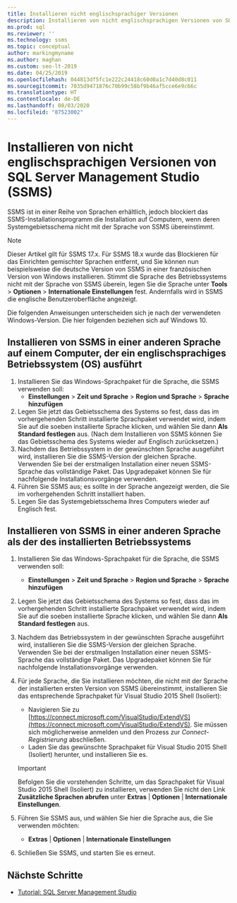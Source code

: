 ```yaml
---
title: Installieren nicht englischsprachiger Versionen
description: Installieren von nicht englischsprachigen Versionen von SQL Server Management Studio (SSMS). Dieser Artikel gilt für SSMS 17.x.
ms.prod: sql
ms.reviewer: ''
ms.technology: ssms
ms.topic: conceptual
author: markingmyname
ms.author: maghan
ms.custom: seo-lt-2019
ms.date: 04/25/2019
ms.openlocfilehash: 044813df5fc1e222c24418c60d0a1c7d40d8c011
ms.sourcegitcommit: 7035d9471876c70b99c58bf9b46af5cce6e9c66c
ms.translationtype: HT
ms.contentlocale: de-DE
ms.lasthandoff: 08/03/2020
ms.locfileid: "87523002"
---
```

# <a name="install-non-english-language-versions-of-sql-server-management-studio-ssms"></a>Installieren von nicht englischsprachigen Versionen von SQL Server Management Studio (SSMS)

SSMS ist in einer Reihe von Sprachen erhältlich, jedoch blockiert das SSMS-Installationsprogramm die Installation auf Computern, wenn deren Systemgebietsschema nicht mit der Sprache von SSMS übereinstimmt.

> [!NOTE]
> Dieser Artikel gilt für SSMS 17.x. Für SSMS 18.x wurde das Blockieren für das Einrichten gemischter Sprachen entfernt, und Sie können nun beispielsweise die deutsche Version von SSMS in einer französischen Version von Windows installieren. Stimmt die Sprache des Betriebssystems nicht mit der Sprache von SSMS überein, legen Sie die Sprache unter **Tools** > **Optionen** > **Internationale Einstellungen** fest. Andernfalls wird in SSMS die englische Benutzeroberfläche angezeigt.

Die folgenden Anweisungen unterscheiden sich je nach der verwendeten Windows-Version. Die hier folgenden beziehen sich auf Windows 10.

## <a name="install-non-english-ssms-on-a-computer-running-an-english-operating-system-os"></a>Installieren von SSMS in einer anderen Sprache auf einem Computer, der ein englischsprachiges Betriebssystem (OS) ausführt

1. Installieren Sie das Windows-Sprachpaket für die Sprache, die SSMS verwenden soll:
   - **Einstellungen** > **Zeit und Sprache** > **Region und Sprache** > **Sprache hinzufügen**
2. Legen Sie jetzt das Gebietsschema des Systems so fest, dass das im vorhergehenden Schritt installierte Sprachpaket verwendet wird, indem Sie auf die soeben installierte Sprache klicken, und wählen Sie dann **Als Standard festlegen** aus. (Nach dem Installieren von SSMS können Sie das Gebietsschema des Systems wieder auf Englisch zurücksetzen.)
3. Nachdem das Betriebssystem in der gewünschten Sprache ausgeführt wird, installieren Sie die SSMS-Version der gleichen Sprache. Verwenden Sie bei der erstmaligen Installation einer neuen SSMS-Sprache das vollständige Paket. Das Upgradepaket können Sie für nachfolgende Installationsvorgänge verwenden.
4. Führen Sie SSMS aus; es sollte in der Sprache angezeigt werden, die Sie im vorhergehenden Schritt installiert haben.
5. Legen Sie das Systemgebietsschema Ihres Computers wieder auf Englisch fest.

## <a name="install-ssms-in-a-language-other-than-the-language-of-the-installed-os"></a>Installieren von SSMS in einer anderen Sprache als der des installierten Betriebssystems

1. Installieren Sie das Windows-Sprachpaket für die Sprache, die SSMS verwenden soll:
   - **Einstellungen** > **Zeit und Sprache** > **Region und Sprache** > **Sprache hinzufügen**
2. Legen Sie jetzt das Gebietsschema des Systems so fest, dass das im vorhergehenden Schritt installierte Sprachpaket verwendet wird, indem Sie auf die soeben installierte Sprache klicken, und wählen Sie dann **Als Standard festlegen** aus.
3. Nachdem das Betriebssystem in der gewünschten Sprache ausgeführt wird, installieren Sie die SSMS-Version der gleichen Sprache. Verwenden Sie bei der erstmaligen Installation einer neuen SSMS-Sprache das vollständige Paket. Das Upgradepaket können Sie für nachfolgende Installationsvorgänge verwenden.
4. Für jede Sprache, die Sie installieren möchten, die nicht mit der Sprache der installierten ersten Version von SSMS übereinstimmt, installieren Sie das entsprechende Sprachpaket für Visual Studio 2015 Shell (Isoliert):
   - Navigieren Sie zu [https://connect.microsoft.com/VisualStudio/ExtendVS](https://connect.microsoft.com/VisualStudio/ExtendVS). Sie müssen sich möglicherweise anmelden und den Prozess zur *Connect-Registrierung* abschließen.
   - Laden Sie das gewünschte Sprachpaket für Visual Studio 2015 Shell (Isoliert) herunter, und installieren Sie es.

   > [!IMPORTANT]
   > Befolgen Sie die vorstehenden Schritte, um das Sprachpaket für Visual Studio 2015 Shell (Isoliert) zu installieren, verwenden Sie nicht den Link **Zusätzliche Sprachen abrufen** unter **Extras** | **Optionen** | **Internationale Einstellungen**.

5. Führen Sie SSMS aus, und wählen Sie hier die Sprache aus, die Sie verwenden möchten:
   - **Extras** | **Optionen** | **Internationale Einstellungen**
6. Schließen Sie SSMS, und starten Sie es erneut.

## <a name="next-steps"></a>Nächste Schritte

- [Tutorial: SQL Server Management Studio](https://docs.microsoft.com/sql/ssms/tutorials/tutorial-sql-server-management-studio)
